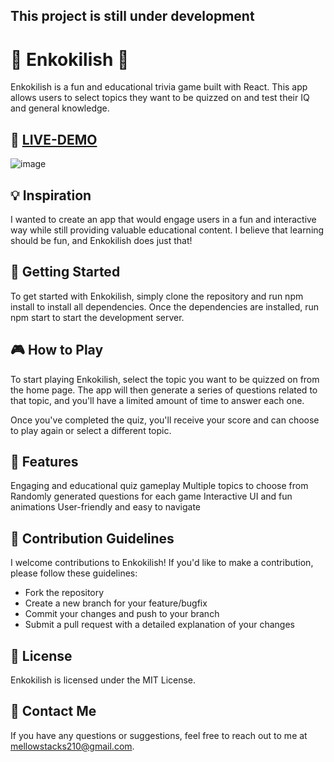 ## This project is still under development 

# 🌟 Enkokilish 🌟
Enkokilish is a fun and educational trivia game built with React. This app allows users to select topics they want to be quizzed on and test their IQ and general knowledge.

## 🌟 [LIVE-DEMO](https://642078740d6ffe4eab94ba7c--stalwart-dolphin-db3c85.netlify.app/)

![image](https://user-images.githubusercontent.com/106769498/226217028-123a081e-a516-4cc5-8bf7-06221e75a9e8.png)


## 💡 Inspiration
I wanted to create an app that would engage users in a fun and interactive way while still providing valuable educational content. I believe that learning should be fun, and Enkokilish does just that!

## 🚀 Getting Started
To get started with Enkokilish, simply clone the repository and run npm install to install all dependencies. Once the dependencies are installed, run npm start to start the development server.

## 🎮 How to Play
To start playing Enkokilish, select the topic you want to be quizzed on from the home page. The app will then generate a series of questions related to that topic, and you'll have a limited amount of time to answer each one.

Once you've completed the quiz, you'll receive your score and can choose to play again or select a different topic.

## 🌟 Features
Engaging and educational quiz gameplay
Multiple topics to choose from
Randomly generated questions for each game
Interactive UI and fun animations
User-friendly and easy to navigate

## 🤝 Contribution Guidelines
I welcome contributions to Enkokilish! If you'd like to make a contribution, please follow these guidelines:

- Fork the repository
- Create a new branch for your feature/bugfix
- Commit your changes and push to your branch
- Submit a pull request with a detailed explanation of your changes

## 📝 License
Enkokilish is licensed under the MIT License.

## 📱 Contact Me
If you have any questions or suggestions, feel free to reach out to me at mellowstacks210@gmail.com.
